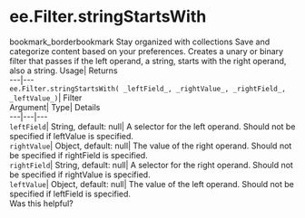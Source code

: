  
#  ee.Filter.stringStartsWith
bookmark_borderbookmark Stay organized with collections  Save and categorize content based on your preferences.
Creates a unary or binary filter that passes if the left operand, a string, starts with the right operand, also a string. 
Usage| Returns  
---|---  
`ee.Filter.stringStartsWith( _leftField_, _rightValue_, _rightField_, _leftValue_)`| Filter  
Argument| Type| Details  
---|---|---  
`leftField`| String, default: null| A selector for the left operand. Should not be specified if leftValue is specified.  
`rightValue`| Object, default: null| The value of the right operand. Should not be specified if rightField is specified.  
`rightField`| String, default: null| A selector for the right operand. Should not be specified if rightValue is specified.  
`leftValue`| Object, default: null| The value of the left operand. Should not be specified if leftField is specified.  
Was this helpful?
